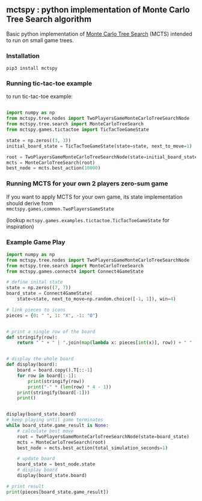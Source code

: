 ## mctspy : python implementation of Monte Carlo Tree Search algorithm

 
Basic python implementation of [Monte Carlo Tree Search](https://int8.io/monte-carlo-tree-search-beginners-guide) (MCTS) intended to run on small game trees. 
 

### Installation

```
pip3 install mctspy
``` 

### Running tic-tac-toe example 

to run tic-tac-toe example:

```python

import numpy as np
from mctspy.tree.nodes import TwoPlayersGameMonteCarloTreeSearchNode
from mctspy.tree.search import MonteCarloTreeSearch
from mctspy.games.tictactoe import TicTacToeGameState

state = np.zeros((3, 3))
initial_board_state = TicTacToeGameState(state=state, next_to_move=1)

root = TwoPlayersGameMonteCarloTreeSearchNode(state=initial_board_state)
mcts = MonteCarloTreeSearch(root)
best_node = mcts.best_action(10000)

```


### Running MCTS for your own 2 players zero-sum game 

If you want to apply MCTS for your own game, its state implementation should derive from  
`mmctspy.games.common.TwoPlayersGameState` 

(lookup `mctspy.games.examples.tictactoe.TicTacToeGameState` for inspiration)

### Example Game Play

```python
import numpy as np
from mctspy.tree.nodes import TwoPlayersGameMonteCarloTreeSearchNode
from mctspy.tree.search import MonteCarloTreeSearch
from mctspy.games.connect4 import Connect4GameState

# define inital state
state = np.zeros((7, 7))
board_state = Connect4GameState(
    state=state, next_to_move=np.random.choice([-1, 1]), win=4)

# link pieces to icons
pieces = {0: " ", 1: "X", -1: "O"}


# print a single row of the board
def stringify(row):
    return " " + " | ".join(map(lambda x: pieces[int(x)], row)) + " "


# display the whole board
def display(board):
    board = board.copy().T[::-1]
    for row in board[:-1]:
        print(stringify(row))
        print("-" * (len(row) * 4 - 1))
    print(stringify(board[-1]))
    print()


display(board_state.board)
# keep playing until game terminates
while board_state.game_result is None:
    # calculate best move
    root = TwoPlayersGameMonteCarloTreeSearchNode(state=board_state)
    mcts = MonteCarloTreeSearch(root)
    best_node = mcts.best_action(total_simulation_seconds=1)

    # update board
    board_state = best_node.state
    # display board
    display(board_state.board)

# print result
print(pieces[board_state.game_result])

```
